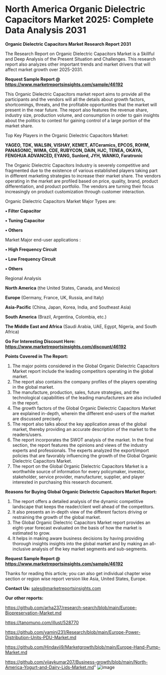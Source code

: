 # North America Organic Dielectric Capacitors Market 2025: Complete Data Analysis 2031

<strong>Organic Dielectric Capacitors Market Research Report 2031</strong>

The Research Report on Organic Dielectric Capacitors Market is a Skillful and Deep Analysis of the Present Situation and Challenges. This research report also analyzes other important trends and market drivers that will affect market growth over 2025-2031.

<strong>Request Sample Report @ <a href=https://www.marketreportsinsights.com/sample/46192>https://www.marketreportsinsights.com/sample/46192</a></strong>

This Organic Dielectric Capacitors market report aims to provide all the participants and the vendors will all the details about growth factors, shortcomings, threats, and the profitable opportunities that the market will present in the near future. The report also features the revenue share, industry size, production volume, and consumption in order to gain insights about the politics to contest for gaining control of a large portion of the market share.

Top Key Players in the Organic Dielectric Capacitors Market:

<strong>YAGEO, TDK, WALSIN, VISHAY, KEMET, ATCeramics, EPCOS, ROHM, PANASONIC, WIMA, CDE, RUBYCON, DAIN, HJC, TENEA, OKAYA, FENGHUA ADVANCED, EYANG, Sunlord, JYH, WANKO, Faratronic</strong>

The Organic Dielectric Capacitors Industry is severely competitive and fragmented due to the existence of various established players taking part in different marketing strategies to increase their market share. The vendors operating in the market are profiled based on price, quality, brand, product differentiation, and product portfolio. The vendors are turning their focus increasingly on product customization through customer interaction.

Organic Dielectric Capacitors Market Major Types are:

<strong>•  Filter Capacitor

•  Tuning Capacitor

•  Others</strong>

Market Major end-user applications :

<strong>•  High Frequency Circuit

•  Low Frequency Circuit

•  Others</strong>

Regional Analysis

</u><strong><b>North America</b></strong> (the United States, Canada, and Mexico)

<strong><b>Europe </b></strong>(Germany, France, UK, Russia, and Italy)

<strong><b>Asia-Pacific</b></strong> (China, Japan, Korea, India, and Southeast Asia)

<strong><b>South America</b></strong> (Brazil, Argentina, Colombia, etc.)

<strong><b>The Middle East and Africa</b></strong> (Saudi Arabia, UAE, Egypt, Nigeria, and South Africa)

<strong>Go For Interesting Discount Here: <a href=https://www.marketreportsinsights.com/discount/46192>https://www.marketreportsinsights.com/discount/46192</a></strong>

<strong>Points Covered in The Report:</strong>
<ol>
  <li>The major points considered in the Global Organic Dielectric Capacitors Market report include the leading competitors operating in the global market.</li>
  <li>The report also contains the company profiles of the players operating in the global market.</li>
  <li>The manufacture, production, sales, future strategies, and the technological capabilities of the leading manufacturers are also included in the report.</li>
  <li>The growth factors of the Global Organic Dielectric Capacitors Market are explained in-depth, wherein the different end-users of the market are discussed precisely.</li>
  <li>The report also talks about the key application areas of the global market, thereby providing an accurate description of the market to the readers/users.</li>
  <li>The report incorporates the SWOT analysis of the market. In the final section, the report features the opinions and views of the industry experts and professionals. The experts analyzed the export/import policies that are favorably influencing the growth of the Global Organic Dielectric Capacitors Market.</li>
  <li>The report on the Global Organic Dielectric Capacitors Market is a worthwhile source of information for every policymaker, investor, stakeholder, service provider, manufacturer, supplier, and player interested in purchasing this research document.</li>
</ol>
<strong>Reasons for Buying Global Organic Dielectric Capacitors Market Report:</strong>

<ol>
  <li>The report offers a detailed analysis of the dynamic competitive landscape that keeps the reader/client well ahead of the competitors.</li>
  <li>It also presents an in-depth view of the different factors driving or restraining the growth of the global market.</li>
  <li>The Global Organic Dielectric Capacitors Market report provides an eight-year forecast evaluated on the basis of how the market is estimated to grow.</li>
  <li>It helps in making aware business decisions by having providing thorough insights insights into the global market and by making an all-inclusive analysis of the key market segments and sub-segments.</li>
</ol>
<strong>Request Sample Report @ <a href=https://www.marketreportsinsights.com/sample/46192>https://www.marketreportsinsights.com/sample/46192</a></strong>


Thanks for reading this article; you can also get individual chapter wise section or region wise report version like Asia, United States, Europe.

<strong>Contact Us:</strong>
sales@marketreportsinsights.com

<strong>Our other reports:</strong>

<a href=https://github.com/arha237/research-search/blob/main/Europe-Biopreservation-Market.md>https://github.com/arha237/research-search/blob/main/Europe-Biopreservation-Market.md</a>

<a href=https://tanomuno.com/illust/528770>https://tanomuno.com/illust/528770</a>

<a href=https://github.com/yamini231/Research/blob/main/Europe-Power-Distribution-Units-PDU-Market.md>https://github.com/yamini231/Research/blob/main/Europe-Power-Distribution-Units-PDU-Market.md</a>

<a href=https://github.com/Hindavii9/Marketgrowth/blob/main/Europe-Hand-Pump-Market.md>https://github.com/Hindavii9/Marketgrowth/blob/main/Europe-Hand-Pump-Market.md</a>

<a href=https://github.com/vijaykumar207/Business-growth/blob/main/North-America-Yogurt-and-Dairy-Lids-Market.md>https://github.com/vijaykumar207/Business-growth/blob/main/North-America-Yogurt-and-Dairy-Lids-Market.md</a>"
![image](https://github.com/user-attachments/assets/3cb805a4-de8b-4b17-8a4a-98e6484a64c6)
